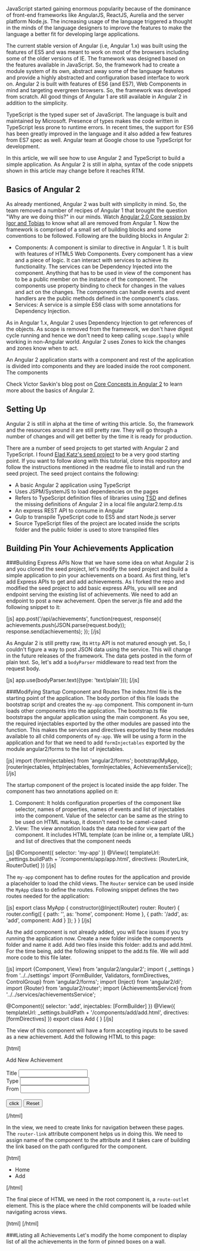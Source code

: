 JavaScript started gaining enormous popularity because of the dominance of front-end frameworks like AngularJS, ReactJS, Aurelia and the server platform Node.js. The increasing usage of the language triggered a thought in the minds of the language designers to improve the features to make the language a better fit for developing large applications.

The current stable version of Angular (i.e, Angular 1.x) was built using the features of ES5 and was meant to work on most of the browsers including some of the older versions of IE. The framework was designed based on the features available in JavaScript. So, the framework had to create a module system of its own, abstract away some of the language features and provide a highly abstracted and configuration based interface to work on. Angular 2 is built with features of ES6 (and ES7), Web Components in mind and targeting evergreen browsers. So, the framework was developed from scratch. All good things of Angular 1 are still available in Angular 2 in addition to the simplicity.

TypeScript is the typed super set of JavaScript. The language is built and maintained by Microsoft. Presence of types makes the code written in TypeScript less prone to runtime errors. In recent times, the support for ES6 has been greatly improved in the language and it also added a few features from ES7 spec as well. Angular team at Google chose to use TypeScript for development.

In this article, we will see how to use Angular 2 and TypeScript to build a simple application. As Angular 2 is still in alpha, syntax of the code snippets shown in this article may change before it reaches RTM.

Basics of Angular 2
-----
As already mentioned, Angular 2 was built with simplicity in mind. So, the team removed a number of recipes of Angular 1 that brought the question "Why are we doing this?" in our minds. Watch <a href="https://www.youtube.com/watch?v=gNmWybAyBHI" target="_blank">Angular 2.0 Core session by Igor and Tobias</a> to know what all are removed from Angular 1. Now the framework is comprised of a small set of building blocks and some conventions to be followed. Following are the building blocks in Angular 2:

 -  Components: A component is similar to directive in Angular 1. It is built with features of HTML5 Web Components. Every component has a view and a piece of logic. It can interact with services to achieve its functionality. The services can be Dependency Injected into the component. Anything that has to be used in view of the component has to be a public member on the instance of the component. The components use property binding to check for changes in the values and act on the changes. The components can handle events and event handlers are the public methods defined in the component's class.
 -  Services: A service is a simple ES6 class with some annotations for Dependency Injection.

As in Angular 1.x, Angular 2 uses Dependency Injection to get references of the objects. As scope is removed from the framework, we don't have digest cycle running and hence we don't need to keep calling `scope.$apply` while working in non-Angular world. Angular 2 uses Zones to kick the changes and zones know when to act.

An Angular 2 application starts with a component and rest of the application is divided into components and they are loaded inside the root component. The components 

Check Victor Savkin's blog post on <a href="http://victorsavkin.com/post/118372404541/the-core-concepts-of-angular-2" target="_blank">Core Concepts in Angular 2</a> to learn more about the basics of Angular 2.

Setting Up
----
Angular 2 is still in alpha at the time of writing this article. So, the framework and the resources around it are still pretty raw. They will go through a number of changes and will get better by the time it is ready for production.

There are a number of seed projects to get started with Angular 2 and TypeScript. I found <a href="https://github.com/EladRK/angular-starter" target="_blank"> Elad Katz's seed project</a> to be a very good starting point. If you want to follow along with this tutorial, clone this repository and follow the instructions mentioned in the readme file to install and run the seed project. The seed project contains the following:
 
 -  A basic Angular 2 application using TypeScript
 -  Uses JSPM/SystemJS to load dependencies on the pages
 -  Refers to TypeScript definition files of libraries using <a href="http://definitelytyped.org/tsd/" target="_blank">TSD</a> and defines the missing definitions of Angular 2 in a local file angular2.temp.d.ts
 -  An express REST API to consume in Angular
 -  Gulp to transpile TypeScript code to ES5 and start Node.js server
 - Source TypeScript files of the project are located inside the scripts folder and the public folder is used to store transpiled files

Building Pin Your Achievements Application
-------
###Building Express APIs
Now that we have some idea on what Angular 2 is and you cloned the seed project, let's modify the seed project and build a simple application to pin your achievements on a board. As first thing, let's add Express APIs to get and add achievements. As I forked the repo and modified the seed project to add basic express APIs, you will see and endpoint serving the existing list of achievements. We need to add an endpoint to post a new achevement. Open the server.js file and add the following snippet to it:

[js]
app.post('/api/achievements', function(request, response){
    achievements.push(JSON.parse(request.body));
    response.send(achievements);
});
[/js]

As Angular 2 is still pretty raw, its `Http` API is not matured enough yet. So, I couldn't figure a way to post JSON data using the service. This will change in the future releases of the framework. The data gets posted in the form of plain text. So, let's add a `bodyParser` middleware to read text from the request body.

[js]
app.use(bodyParser.text({type: 'text/plain'}));
[/js]

###Modifying Startup Component and Routes
The index.html file is the starting point of the application. The body portion of this file loads the bootstrap script and creates the `my-app` component. This component in-turn loads other components into the application. The bootstrap.ts file bootstraps the angular application using the main component. As you see, the required injectables exported by the other modules are passed into the function. This makes the services and directives exported by these modules available to all child components of `my-app`. We will be using a form in the application and for that we need to add `formInjectables` exported by the module angular2/forms to the list of injectables.

[js]
import {formInjectables} from 'angular2/forms';
bootstrap(MyApp, [routerInjectables, httpInjectables, formInjectables, AchievementsService]);
[/js]

The startup component of the project is located inside the app folder. The component has two annotations applied on it:

1. Component: It holds configuration properties of the component like selector, names of properties, names of events and list of injectables into the component. Value of the selector can be same as the string to be used on HTML markup, it doesn't need to be camel-cased
2. View: The view annotation loads the data needed for view part of the component. It includes HTML template (can be inline or, a template URL) and list of directives that the component needs

[js]
@Component({
  selector: 'my-app'
})
@View({
  templateUrl: _settings.buildPath + '/components/app/app.html',
  directives: [RouterLink, RouterOutlet]
})
[/js]

The `my-app` component has to define routes for the application and provide a placeholder to load the child views. The `Router` service can be used inside the `MyApp` class to define the routes. Following snippet defines the two routes needed for the application:

[js]
export class MyApp {
  constructor(@Inject(Router) router: Router) {
    router.config([
      { path: '', as: 'home', component: Home },
      { path: '/add', as: 'add', component: Add }
    ]);
  }
}
[/js]

As the add component is not already added, you will face issues if you try running the application now. Create a new folder inside the components folder and name it add. Add two files inside this folder: add.ts and add.html. For the time being, add the following snippet to the add.ts file. We will add more code to this file later.

[js]
import {Component, View} from 'angular2/angular2';
import { _settings } from '../../settings'
import {FormBuilder, Validators, formDirectives, ControlGroup} from 'angular2/forms';
import {Inject} from 'angular2/di';
import {Router} from 'angular2/router';
import {AchievementsService} from '../../services/achievementsService';

@Component({
  selector: 'add',
  injectables: [FormBuilder]
})
@View({
	templateUrl: _settings.buildPath + '/components/add/add.html',
  directives:[formDirectives]
})
export class Add {
}
[/js]

The view of this component will have a form accepting inputs to be saved as a new achievement. Add the following HTML to this page:

[html]
<div>Add New Achievement</div>
<br />
<form>
	<div class="input-group">
		<span>Title</span>
		<input type="text" id="title" class="form-control" />
	</div>
	<div class="input-group">
		<span>Type</span>
		<input type="text" id="type" class="form-control" />
	</div>
	<div class="input-group">
		<span>From</span>
		<input type="text" id="from" class="form-control" />
	</div>
	<div>&nbsp;</div>
	<div class="input-group">
		<input type="submit" value="click" class="btn btn-primary" />
		<input type="reset" value="Reset" class="btn" >
	</div>
</form>
[/html]

In the view, we need to create links for navigation between these pages. The `router-link` attribute component helps us in doing this. We need to assign name of the component to the attribute and it takes care of building the link based on the path configured for the component.

[html]
<ul class="nav navbar-nav">
	<li>
		<a router-link="home">Home</a>
	</li>
	<li>
		<a router-link="add">Add</a>
	</li>
</ul>
[/html]

The final piece of HTML we need in the root component is, a `route-outlet` element. This is the place where the child components will be loaded while navigating across views.

[html]
<router-outlet></router-outlet>
[/html]

###Listing all Achievements
Let's modify the home component to display list of all the achievements in the form of pinned boxes on a wall. 
